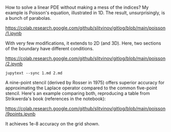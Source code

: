 How to solve a linear PDE without making a mess of the indices?  My
example is Poisson's equation, illustrated in 1D. The result,
unsurprisingly, is a bunch of parabolas.

https://colab.research.google.com/github/slitvinov/gitlog/blob/main/poisson/1.ipynb

With very few modifications, it extends to 2D (and 3D). Here, two
sections of the boundary have different conditions.

https://colab.research.google.com/github/slitvinov/gitlog/blob/main/poisson/2.ipynb

```
jupytext --sync 1.md 2.md
```

A nine-point stencil (derived by Rosser in 1975) offers superior
accuracy for approximating the Laplace operator compared to the common
five-point stencil. Here's an example comparing both, reproducing a
table from Strikwerda's book (references in the notebook):

https://colab.research.google.com/github/slitvinov/gitlog/blob/main/poisson/9points.ipynb

It achieves 1e-8 accuracy on the grid shown.
